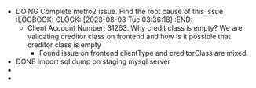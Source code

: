 - DOING Complete metro2 issue. Find the root cause of this issue
  :LOGBOOK:
  CLOCK: [2023-08-08 Tue 03:36:18]
  :END:
	- Client Account Number: 31263. Why credit class is empty? We are validating creditor class on frontend and how is it possible that creditor class is empty
		- Found issue on frontend clientType and creditorClass are mixed.
- DONE Import sql dump on staging mysql server
-
-